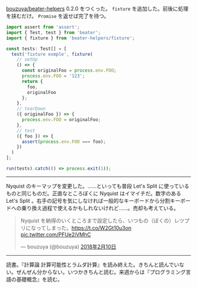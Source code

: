 [bouzuya/beater-helpers][] 0.2.0 をつくった。 `fixture` を追加した。前後に処理を挟むだけ。 `Promise` を返せば完了を待つ。

```typescript
import assert from 'assert';
import { Test, test } from 'beater';
import { fixture } from 'beater-helpers/fixture';

const tests: Test[] = [
  test('fixture exmple', fixture(
    // setUp
    () => {
      const originalFoo = process.env.FOO;
      process.env.FOO = '123';
      return {
        foo,
        originalFoo
      };
    },
    // tearDown
    ({ originalFoo }) => {
      process.env.FOO = originalFoo;
    },
    // test
    ({ foo }) => {
      assert(process.env.FOO === foo);
    })
  )
];

run(tests).catch(() => process.exit(1));
```

-----

Nyquist のキーマップを変更した。……といっても普段 Let's Split に使っているものと同じものだ。正直なところぼくに Nyquist はイマイチだ。数字のある Let's Split 。右手の記号を気にしなければ一般的なキーボードから分割キーボードへの乗り換え過程で使えるかもしれないけれど……。売却も考えている。

<blockquote class="twitter-tweet" data-lang="ja"><p lang="ja" dir="ltr">Nyquist を納得のいくところまで設定したら、いつもの（ぼくの）レツプリになってしまった。<a href="https://t.co/W2Gt10u3on">https://t.co/W2Gt10u3on</a> <a href="https://t.co/PFUe2iVMhC">pic.twitter.com/PFUe2iVMhC</a></p>&mdash; bouzuya (@bouzuya) <a href="https://twitter.com/bouzuya/status/962215672238362624?ref_src=twsrc%5Etfw">2018年2月10日</a></blockquote>
<script async src="https://platform.twitter.com/widgets.js" charset="utf-8"></script>

-----

読書。『計算論 計算可能性とラムダ計算』を読み終えた。きちんと読んでいない。ぜんぜん分からない。いつかきちんと読む。来週からは『プログラミング言語の基礎概念』を読む。

[bouzuya/beater-helpers]: https://github.com/bouzuya/beater-helpers
